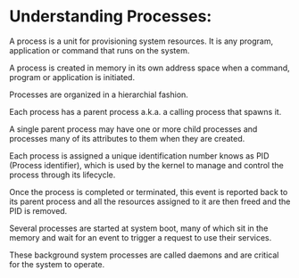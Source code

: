 # Understanding Processes: 

A process is a unit for provisioning system resources.
It is any program, application or command that runs on
the system.

A process is created in memory in its own address space
when a command, program or application is initiated.

Processes are organized in a hierarchial fashion.

Each process has a parent process a.k.a. a calling
process that spawns it.

A single parent process may have one or more child
processes and processes many of its attributes to
them when they are created.

Each process is assigned a unique identification number
knows as PID (Process identifier), which is used by the
kernel to manage and control the process through its
lifecycle.

Once the process is completed or terminated, this event
is reported back to its parent process and all the
resources assigned to it are then freed and the PID
is removed.

Several processes are started at system boot, many of
which sit in the memory and wait for an event to trigger
a request to use their services.

These background system processes are called daemons
and are critical for the system to operate.











